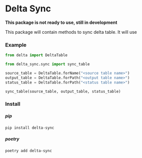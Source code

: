 # Delta Sync

**This package is not ready to use, still in development**

This package will contain methods to sync delta table. It will use


### Example

```python
from delta import DeltaTable

from delta_sync.sync import sync_table

source_table = DeltaTable.forName("<source table name>")
output_table = DeltaTable.forPath("<output table name>")
status_table = DeltaTable.forPath("<status table name>")

sync_table(source_table, output_table, status_table)
```


### Install

##### pip
```shell
pip install delta-sync
```

##### poetry
```shell
poetry add delta-sync
```
